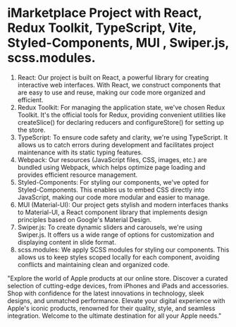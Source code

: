 # iMarketplace Project with React, Redux Toolkit, TypeScript, Vite, Styled-Components, MUI , Swiper.js, scss.modules. 

1. React: Our project is built on React, a powerful library for creating interactive web interfaces. With React, we construct components that are easy to use and reuse, making our code more organized and efficient.
2. Redux Toolkit: For managing the application state, we've chosen Redux Toolkit. It's the official tools for Redux, providing convenient utilities like createSlice() for declaring reducers and configureStore() for setting up the store.
3. TypeScript: To ensure code safety and clarity, we're using TypeScript. It allows us to catch errors during development and facilitates project maintenance with its static typing features.
4. Webpack: Our resources (JavaScript files, CSS, images, etc.) are bundled using Webpack, which helps optimize page loading and provides efficient resource management.
5. Styled-Components: For styling our components, we've opted for Styled-Components. This enables us to embed CSS directly into JavaScript, making our code more modular and easier to manage.
6. MUI (Material-UI): Our project gets stylish and modern interfaces thanks to Material-UI, a React component library that implements design principles based on Google's Material Design.
7. Swiper.js: To create dynamic sliders and carousels, we're using Swiper.js. It offers us a wide range of options for customization and displaying content in slide format.
8. scss.modules: We apply SCSS modules for styling our components. This allows us to keep styles scoped locally for each component, avoiding conflicts and maintaining clean and organized code.


"Explore the world of Apple products at our online store. Discover a curated selection of cutting-edge devices, from iPhones and iPads and accessories. Shop with confidence for the latest innovations in technology, sleek designs, and unmatched performance. Elevate your digital experience with Apple's iconic products, renowned for their quality, style, and seamless integration. Welcome to the ultimate destination for all your Apple needs."


